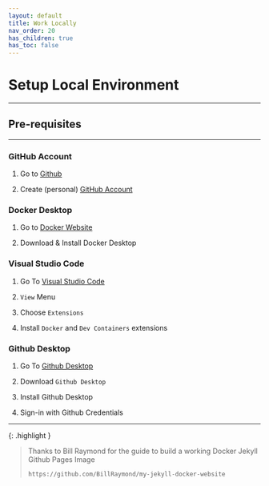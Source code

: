 ```yaml
---
layout: default
title: Work Locally
nav_order: 20
has_children: true
has_toc: false
---
```


# Setup Local Environment

***
## Pre-requisites
***

### GitHub Account

1. Go to [Github](https://www.github.com/)

1. Create (personal) [GitHub Account](https://docs.github.com/en/get-started/signing-up-for-github/signing-up-for-a-new-github-account)

### Docker Desktop

1. Go to [Docker Website](https://www.docker.com/)

2. Download & Install Docker Desktop

### Visual Studio Code

1. Go To [Visual Studio Code](https://code.visualstudio.com/)

1. `View` Menu

1. Choose `Extensions`

1. Install `Docker` and `Dev Containers` extensions

### Github Desktop

1. Go To [Github Desktop](https://github.com/)

1. Download `Github Desktop`

1. Install Github Desktop

1. Sign-in with Github Credentials

***

{: .highlight }
> Thanks to Bill Raymond for the guide to build a working Docker Jekyll Github Pages Image
>
> `https://github.com/BillRaymond/my-jekyll-docker-website`
